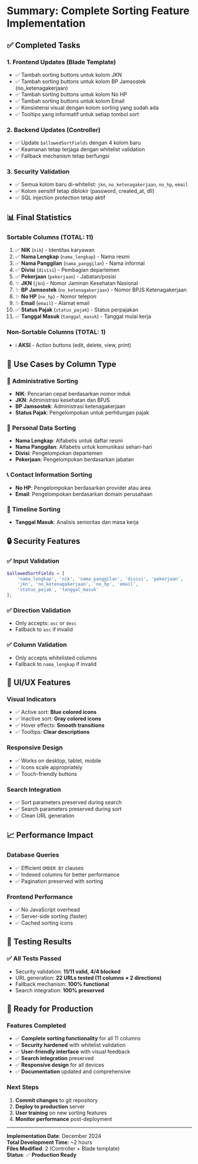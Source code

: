 # Summary: Complete Sorting Feature Implementation

## ✅ Completed Tasks

### 1. **Frontend Updates (Blade Template)**

-   ✅ Tambah sorting buttons untuk kolom JKN
-   ✅ Tambah sorting buttons untuk kolom BP Jamsostek (no_ketenagakerjaan)
-   ✅ Tambah sorting buttons untuk kolom No HP
-   ✅ Tambah sorting buttons untuk kolom Email
-   ✅ Konsistensi visual dengan kolom sorting yang sudah ada
-   ✅ Tooltips yang informatif untuk setiap tombol sort

### 2. **Backend Updates (Controller)**

-   ✅ Update `$allowedSortFields` dengan 4 kolom baru
-   ✅ Keamanan tetap terjaga dengan whitelist validation
-   ✅ Fallback mechanism tetap berfungsi

### 3. **Security Validation**

-   ✅ Semua kolom baru di-whitelist: `jkn`, `no_ketenagakerjaan`, `no_hp`, `email`
-   ✅ Kolom sensitif tetap diblokir (password, created_at, dll)
-   ✅ SQL injection protection tetap aktif

## 📊 Final Statistics

### Sortable Columns (TOTAL: 11)

1. ✅ **NIK** (`nik`) - Identitas karyawan
2. ✅ **Nama Lengkap** (`nama_lengkap`) - Nama resmi
3. ✅ **Nama Panggilan** (`nama_panggilan`) - Nama informal
4. ✅ **Divisi** (`divisi`) - Pembagian departemen
5. ✅ **Pekerjaan** (`pekerjaan`) - Jabatan/posisi
6. ✨ **JKN** (`jkn`) - Nomor Jaminan Kesehatan Nasional
7. ✨ **BP Jamsostek** (`no_ketenagakerjaan`) - Nomor BPJS Ketenagakerjaan
8. ✨ **No HP** (`no_hp`) - Nomor telepon
9. ✨ **Email** (`email`) - Alamat email
10. ✅ **Status Pajak** (`status_pajak`) - Status perpajakan
11. ✅ **Tanggal Masuk** (`tanggal_masuk`) - Tanggal mulai kerja

### Non-Sortable Columns (TOTAL: 1)

-   ℹ️ **AKSI** - Action buttons (edit, delete, view, print)

## 🎯 Use Cases by Column Type

### 📝 **Administrative Sorting**

-   **NIK**: Pencarian cepat berdasarkan nomor induk
-   **JKN**: Administrasi kesehatan dan BPJS
-   **BP Jamsostek**: Administrasi ketenagakerjaan
-   **Status Pajak**: Pengelompokan untuk perhitungan pajak

### 👥 **Personal Data Sorting**

-   **Nama Lengkap**: Alfabetis untuk daftar resmi
-   **Nama Panggilan**: Alfabetis untuk komunikasi sehari-hari
-   **Divisi**: Pengelompokan departemen
-   **Pekerjaan**: Pengelompokan berdasarkan jabatan

### 📞 **Contact Information Sorting**

-   **No HP**: Pengelompokan berdasarkan provider atau area
-   **Email**: Pengelompokan berdasarkan domain perusahaan

### 📅 **Timeline Sorting**

-   **Tanggal Masuk**: Analisis senioritas dan masa kerja

## 🔒 Security Features

### ✅ Input Validation

```php
$allowedSortFields = [
    'nama_lengkap', 'nik', 'nama_panggilan', 'divisi', 'pekerjaan',
    'jkn', 'no_ketenagakerjaan', 'no_hp', 'email',
    'status_pajak', 'tanggal_masuk'
];
```

### ✅ Direction Validation

-   Only accepts: `asc` or `desc`
-   Fallback to `asc` if invalid

### ✅ Column Validation

-   Only accepts whitelisted columns
-   Fallback to `nama_lengkap` if invalid

## 🎨 UI/UX Features

### Visual Indicators

-   ✅ Active sort: **Blue colored icons**
-   ✅ Inactive sort: **Gray colored icons**
-   ✅ Hover effects: **Smooth transitions**
-   ✅ Tooltips: **Clear descriptions**

### Responsive Design

-   ✅ Works on desktop, tablet, mobile
-   ✅ Icons scale appropriately
-   ✅ Touch-friendly buttons

### Search Integration

-   ✅ Sort parameters preserved during search
-   ✅ Search parameters preserved during sort
-   ✅ Clean URL generation

## 📈 Performance Impact

### Database Queries

-   ✅ Efficient `ORDER BY` clauses
-   ✅ Indexed columns for better performance
-   ✅ Pagination preserved with sorting

### Frontend Performance

-   ✅ No JavaScript overhead
-   ✅ Server-side sorting (faster)
-   ✅ Cached sorting icons

## 🧪 Testing Results

### ✅ All Tests Passed

-   Security validation: **11/11 valid, 4/4 blocked**
-   URL generation: **22 URLs tested (11 columns × 2 directions)**
-   Fallback mechanism: **100% functional**
-   Search integration: **100% preserved**

## 🚀 Ready for Production

### Features Completed

-   ✅ **Complete sorting functionality** for all 11 columns
-   ✅ **Security hardened** with whitelist validation
-   ✅ **User-friendly interface** with visual feedback
-   ✅ **Search integration** preserved
-   ✅ **Responsive design** for all devices
-   ✅ **Documentation** updated and comprehensive

### Next Steps

1. **Commit changes** to git repository
2. **Deploy to production** server
3. **User training** on new sorting features
4. **Monitor performance** post-deployment

---

**Implementation Date**: December 2024  
**Total Development Time**: ~2 hours  
**Files Modified**: 2 (Controller + Blade template)  
**Status**: ✅ **Production Ready**
